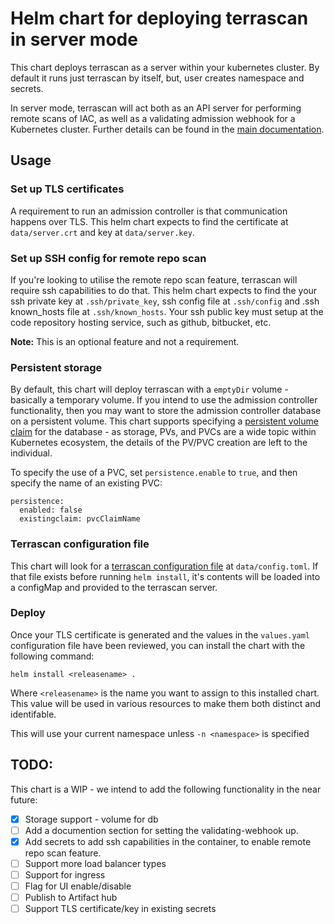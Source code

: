 # Helm chart for deploying terrascan in server mode

This chart deploys terrascan as a server within your kubernetes cluster. By default it runs just terrascan by itself, but,
user creates namespace and secrets.

In server mode, terrascan will act both as an API server for
performing remote scans of IAC, as well as a validating admission
webhook for a Kubernetes cluster. Further details can be found in
the [main documentation](https://docs.accurics.com/projects/accurics-terrascan/en/latest/).

## Usage
### Set up TLS certificates
A requirement to run an admission controller is that communication
happens over TLS. This helm chart expects to find the certificate
at `data/server.crt` and key at `data/server.key`.

### Set up SSH config for remote repo scan
If you're looking to utilise the remote repo scan feature,
terrascan will require ssh capabilities to do that.
This helm chart expects to find the your ssh private key at `.ssh/private_key`,
ssh config file at `.ssh/config` and .ssh known_hosts file at `.ssh/known_hosts`.
Your ssh public key must setup at the code repository hosting service, such as github, bitbucket, etc.

**Note:** This is an optional feature and not a requirement.

### Persistent storage
By default, this chart will deploy terrascan with a `emptyDir`
volume - basically a temporary volume. If you intend to use the
admission controller functionality, then you may want to store the
admission controller database on a persistent volume. This chart
supports specifying a [persistent volume claim](https://kubernetes.io/docs/concepts/storage/persistent-volumes/) for
the database - as storage, PVs, and PVCs are a wide topic within
Kubernetes ecosystem, the details of the PV/PVC creation are left
to the individual.

To specify the use of a PVC, set `persistence.enable` to `true`, and then specify the name of an existing PVC:

```
persistence:
  enabled: false
  existingclaim: pvcClaimName
```

### Terrascan configuration file
This chart will look for a [terrascan configuration
file](https://docs.accurics.com/projects/accurics-terrascan/en/latest/usage/#config-file)
at `data/config.toml`. If that file exists before running `helm
install`, it's contents will be loaded into a configMap and provided
to the terrascan server.

### Deploy
Once your TLS certificate is generated and the values in the
`values.yaml` configuration file have been reviewed, you can install
the chart with the following command:

```
helm install <releasename> .
```
Where `<releasename>` is the name you want to assign to this installed chart. This value will be used in various resources to make them both distinct and identifable.

This will use your current namespace unless `-n <namespace>` is specified

## TODO:
This chart is a WIP - we intend to add the following functionality in the near future:
 - [x] Storage support - volume for db
 - [ ] Add a documention section for setting the validating-webhook up.
 - [x] Add secrets to add ssh capabilities in the container, to enable remote repo scan feature.
 - [ ] Support more load balancer types
 - [ ] Support for ingress
 - [ ] Flag for UI enable/disable
 - [ ] Publish to Artifact hub
 - [ ] Support TLS certificate/key in existing secrets
